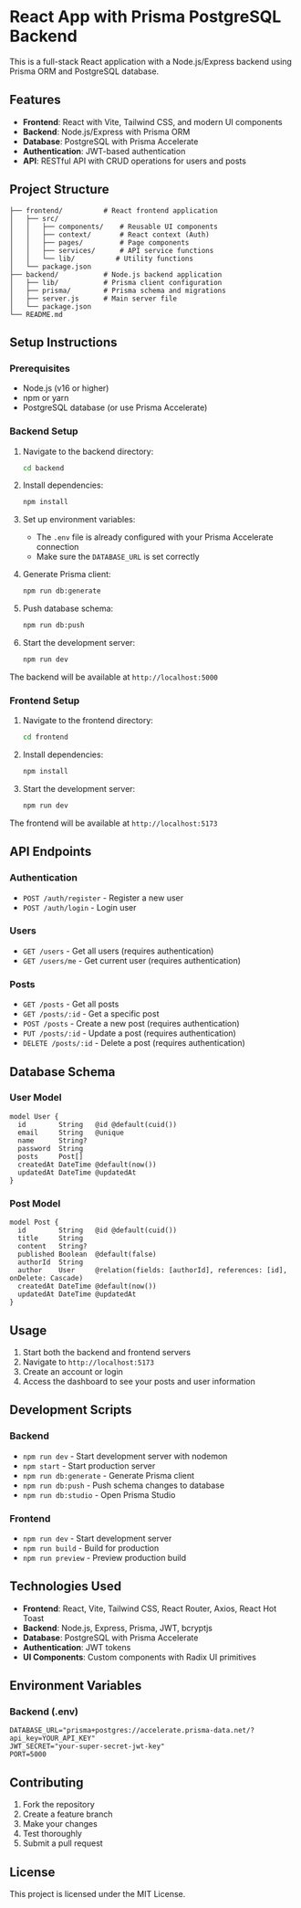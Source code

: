 # React App with Prisma PostgreSQL Backend

This is a full-stack React application with a Node.js/Express backend using Prisma ORM and PostgreSQL database.

## Features

- **Frontend**: React with Vite, Tailwind CSS, and modern UI components
- **Backend**: Node.js/Express with Prisma ORM
- **Database**: PostgreSQL with Prisma Accelerate
- **Authentication**: JWT-based authentication
- **API**: RESTful API with CRUD operations for users and posts

## Project Structure

```
├── frontend/          # React frontend application
│   ├── src/
│   │   ├── components/    # Reusable UI components
│   │   ├── context/       # React context (Auth)
│   │   ├── pages/         # Page components
│   │   ├── services/      # API service functions
│   │   └── lib/          # Utility functions
│   └── package.json
├── backend/           # Node.js backend application
│   ├── lib/           # Prisma client configuration
│   ├── prisma/        # Prisma schema and migrations
│   ├── server.js      # Main server file
│   └── package.json
└── README.md
```

## Setup Instructions

### Prerequisites

- Node.js (v16 or higher)
- npm or yarn
- PostgreSQL database (or use Prisma Accelerate)

### Backend Setup

1. Navigate to the backend directory:
   ```bash
   cd backend
   ```

2. Install dependencies:
   ```bash
   npm install
   ```

3. Set up environment variables:
   - The `.env` file is already configured with your Prisma Accelerate connection
   - Make sure the `DATABASE_URL` is set correctly

4. Generate Prisma client:
   ```bash
   npm run db:generate
   ```

5. Push database schema:
   ```bash
   npm run db:push
   ```

6. Start the development server:
   ```bash
   npm run dev
   ```

The backend will be available at `http://localhost:5000`

### Frontend Setup

1. Navigate to the frontend directory:
   ```bash
   cd frontend
   ```

2. Install dependencies:
   ```bash
   npm install
   ```

3. Start the development server:
   ```bash
   npm run dev
   ```

The frontend will be available at `http://localhost:5173`

## API Endpoints

### Authentication
- `POST /auth/register` - Register a new user
- `POST /auth/login` - Login user

### Users
- `GET /users` - Get all users (requires authentication)
- `GET /users/me` - Get current user (requires authentication)

### Posts
- `GET /posts` - Get all posts
- `GET /posts/:id` - Get a specific post
- `POST /posts` - Create a new post (requires authentication)
- `PUT /posts/:id` - Update a post (requires authentication)
- `DELETE /posts/:id` - Delete a post (requires authentication)

## Database Schema

### User Model
```prisma
model User {
  id        String   @id @default(cuid())
  email     String   @unique
  name      String?
  password  String
  posts     Post[]
  createdAt DateTime @default(now())
  updatedAt DateTime @updatedAt
}
```

### Post Model
```prisma
model Post {
  id        String   @id @default(cuid())
  title     String
  content   String?
  published Boolean  @default(false)
  authorId  String
  author    User     @relation(fields: [authorId], references: [id], onDelete: Cascade)
  createdAt DateTime @default(now())
  updatedAt DateTime @updatedAt
}
```

## Usage

1. Start both the backend and frontend servers
2. Navigate to `http://localhost:5173`
3. Create an account or login
4. Access the dashboard to see your posts and user information

## Development Scripts

### Backend
- `npm run dev` - Start development server with nodemon
- `npm start` - Start production server
- `npm run db:generate` - Generate Prisma client
- `npm run db:push` - Push schema changes to database
- `npm run db:studio` - Open Prisma Studio

### Frontend
- `npm run dev` - Start development server
- `npm run build` - Build for production
- `npm run preview` - Preview production build

## Technologies Used

- **Frontend**: React, Vite, Tailwind CSS, React Router, Axios, React Hot Toast
- **Backend**: Node.js, Express, Prisma, JWT, bcryptjs
- **Database**: PostgreSQL with Prisma Accelerate
- **Authentication**: JWT tokens
- **UI Components**: Custom components with Radix UI primitives

## Environment Variables

### Backend (.env)
```
DATABASE_URL="prisma+postgres://accelerate.prisma-data.net/?api_key=YOUR_API_KEY"
JWT_SECRET="your-super-secret-jwt-key"
PORT=5000
```

## Contributing

1. Fork the repository
2. Create a feature branch
3. Make your changes
4. Test thoroughly
5. Submit a pull request

## License

This project is licensed under the MIT License.
